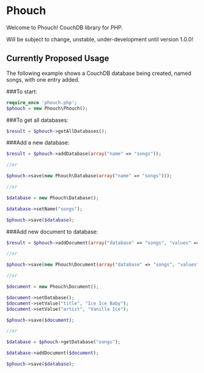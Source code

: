 Phouch
======

Welcome to Phouch! CouchDB library for PHP.

Will be subject to change, unstable, under-development until version 1.0.0!

## Currently Proposed Usage

The following example shows a CouchDB database being created, named songs, with one entry added.


###To start:
```php
require_once 'phouch.php';
$phouch = new Phouch\Phouch();
```

###To get all databases:
```php
$result = $phouch->getAllDatabases();
```

###Add a new database:
```php
$result = $phouch->addDatabase(array("name" => "songs"));

//or

$phouch->save(new Phouch\Database(array("name" => "songs")));

//or

$database = new Phouch\Database();

$database->setName("songs");

$phouch->save($database);
```

###Add new document to database:
```php
$result = $phouch->addDocument(array("database" => "songs", "values" => array("title" => "Ice Ice Baby", "artist" => "Vanilla Ice")));

//or

$phouch->save(new Phouch\Document(array("database" => "songs", "values" => array("title" => "Ice Ice Baby", "artist" => "Vanilla Ice")));

//or

$document = new Phouch\Document();

$document->setDatabase();
$document->setValue("title", "Ice Ice Baby");
$document->setValue("artist", "Vanilla Ice");

$phouch->save($document);

//or

$database = $phouch->getDatabase("songs");

$database->addDocument($document);

$phouch->save($database);
```

